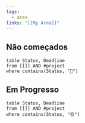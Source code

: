 ```yaml
---
tags:
  - area
links: "[[My Area]]"
---
```

## Não começados
```dataview
table Status, Deadline
from [[]] AND #project 
where contains(Status, "🔴")
```

## Em Progresso
```dataview
table Status, Deadline
from [[]] AND #project 
where contains(Status, "🟡")
```
